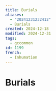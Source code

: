 ```yaml
---
title: Burials
aliases:
  - "20241231232412"
  - Burials
created: 2024-12-18
modified: 2024-12-31
tags:
  - gccommon
id: 1199
french:
  - Inhumation
---
```

# Burials
